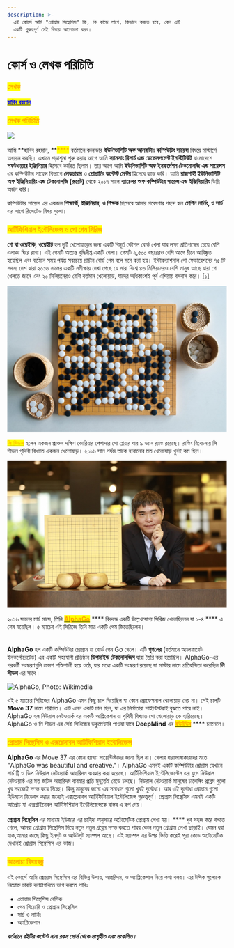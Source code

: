 ```yaml
---
description: >-
  এই কোর্সে আমি "প্রোগ্রাম সিন্থেসিস" কি, কি কাজে লাগে, কিভাবে করতে হবে, কেন এটি
  একটি গুরুত্বপূর্ণ সেই বিষয়ে আলোচনা করব।
---
```


# কোর্স ও লেখক পরিচিতি

### <mark style="color:orange;">**লেখক**</mark> <a href="#author" id="author"></a>

[<mark style="color:blue;">**হাবিব রহমান**</mark>](https://habibrahman.me)

### <mark style="color:orange;">**লেখক পরিচিতি**</mark> <a href="#intro_author" id="intro_author"></a>

![](<.gitbook/assets/profile\_pic (2).jpeg>)

আমি **হাবিব রহমান, **<mark style="color:orange;">****</mark> বর্তমানে কানাডার **ইউনিভার্সিটি অফ আলবার্টা**য় **কম্পিউটিং সায়েন্স** বিষয়ে মাস্টার্সে অধ্যয়ন করছি। এখানে পড়াশুনা শুরু করার আগে আমি **স্যামসাং রিসার্চ এন্ড ডেভেলপমেন্ট ইনস্টিটিউট**  বাংলাদেশে **সফটওয়্যার ইঞ্জিনিয়ার** হিসেবে কর্মরত ছিলাম। তার আগে আমি **ইউনিভার্সিটি অফ ইনফর্মেশন টেকনোলজি এন্ড সায়েন্সস** এর কম্পিউটার সায়েন্স বিভাগে **লেকচারার** ও **প্রোগ্রামিং কন্টেস্ট মেন্টর** হিসেবে কাজ করি। আমি **রাজশাহী ইউনিভার্সিটি অফ ইঞ্জিনিয়ারিং এন্ড টেকনোলজি (রুয়েট)** থেকে ২০১৭ সালে **ব্যাচেলর অফ কম্পিউটার সায়েন্স এন্ড ইঞ্জিনিয়ারিং** ডিগ্রি অর্জন করি।

কম্পিউটার সায়েন্স এর একজন **শিক্ষার্থী, ইঞ্জিনিয়ার, ও শিক্ষক** হিসেবে আমার গবেষণার পছন্দ হল **মেশিন লার্নিং, ও সার্চ** এর সাথে রিলেটেড বিষয় গুলো।

### <mark style="color:orange;">আর্টিফিশিয়াল ইন্টেলিজেন্স ও গো গেম সিরিজ</mark>  <a href="#xai_go_series" id="xai_go_series"></a>

**গো বা ওয়েইকি, ওয়েইচি** হল দুটি খেলোয়াড়ের জন্য একটি বিমূর্ত কৌশল বোর্ড খেলা যার লক্ষ্য প্রতিপক্ষের চেয়ে বেশি এলাকা ঘিরে রাখা। এই গেমটি অত্যন্ত বুদ্ধিদীপ্ত একটি খেলা। গেমটি ২,৫০০ বছরেরও বেশি আগে চীনে আবিষ্কৃত হয়েছিল এবং বর্তমান সময় পর্যন্ত সবচেয়ে প্রাচীন বোর্ড গেম বলে মনে করা হয়। ইন্টারন্যাশনাল গো ফেডারেশনের ৭৫ টি সদস্য দেশ দ্বারা ২০১৬ সালের একটি সমীক্ষায় দেখা গেছে যে সারা বিশ্বে ৪৬ মিলিয়নেরও বেশি মানুষ আছে যারা গো খেলতে জানে এবং ২০ মিলিয়নেরও বেশি বর্তমান খেলোয়াড়, যাদের অধিকাংশই পূর্ব এশিয়ায় বসবাস করে। [\[১\]](https://en.wikipedia.org/wiki/Go\_\(game\))

![গো, ছবিঃ Getty Images](.gitbook/assets/gettyimages-498101328.jpeg)

[<mark style="color:orange;">লি সিডল</mark>](https://en.wikipedia.org/wiki/Lee\_Sedol) হলেন একজন প্রাক্তন দক্ষিণ কোরিয়ার পেশাদার গো প্লেয়ার যার ৯ ড্যান র‍্যাঙ্ক রয়েছে। রাঙ্কিং বিবেচনায় লি সীডল পৃথিবী বিখ্যাত একজন খেলোয়াড়। ২০১৬ সাল পর্যন্ত তাকে হারানোর মত খেলোয়াড় খুবই কম ছিল।

![লি সিডল , গো গ্র্যান্ডমাস্টার, ছবিঃ  kedglobal.com](.gitbook/assets/ked202105110002.700x.9.jpg)

২০১৬ সালের মার্চ মাসে, তিনি [<mark style="color:orange;">**AlphaGo**</mark>](https://deepmind.com/research/case-studies/alphago-the-story-so-far) **** বিরুদ্ধে একটি উল্লেখযোগ্য সিরিজ খেলেছিলেন যা ১-৪ **** এ শেষ হয়েছিল। ৫ ম্যাচের এই সিরিজে তিনি মাত্র একটি গেম জিতেছিলেন।\
\
\
**AlphaGo** হল একটি কম্পিউটার প্রোগ্রাম যা বোর্ড গেম Go খেলে। এটি **গুগলের** (বর্তমানে অ্যালফাবেট ইনকর্পোরেটেড) এর একটি সহযোগী প্রতিষ্ঠান **ডিপমাইন্ড টেকনোলজিস** দ্বারা তৈরি করা হয়েছিল। AlphaGo-এর পরবর্তী সংস্করণগুলি ক্রমশ শক্তিশালী হয়ে ওঠে, যার মধ্যে একটি সংস্করণ রয়েছে যা মাস্টার নামে প্রতিদ্বন্দ্বিতা করেছিল **লি সীডল** এর সাথে।

![AlphaGo, Photo: Wikimedia](.gitbook/assets/Alphago\_logo\_Reversed.svg)

এই ৫ ম্যাচের সিরিজের AlphaGo এমন কিছু চাল দিয়েছিল যা কোন প্রোফেসনাল খেলোয়াড় দেয় না। সেই চালটি  **Move 37** নামে পরিচিত। এটি এমন একটি চাল ছিল, যা এর নির্মাতারা সাইন্টিস্টরাই বুঝতে পারে নাই। AlphaGo হল নিউরাল নেটওয়ার্ক এর একটি আপ্লিকেশন যা পৃথিবী বিখ্যাত গো খেলোয়াড় কে হারিয়েছে। AlphaGo ও লি সীডল এর সেই সিরিজের ডকুমেন্টারি পাওয়া যাবে **DeepMind** এর [<mark style="color:orange;">**ইউটিউব**</mark>](https://youtu.be/WXuK6gekU1Y) **** চ্যানেলে।&#x20;

### <mark style="color:orange;">প্রোগ্রাম সিন্থেসিস ও এক্সপ্লেনাবল আর্টিফিশিয়াল ইন্টেলিজেন্স</mark> <a href="#program_sythesis_and_xai" id="program_sythesis_and_xai"></a>

**AlphaGo** এর Move 37 এর কোন ব্যাখ্যা সায়েন্টিস্টদের জানা ছিল না। খেলার ধারাভাষ্যকারদের মতে "AlphaGo was beautiful and creative."। AlphaGo এমনই একটি কম্পিউটার প্রোগ্রাম যেখানে সার্চ ট্রি ও ডিপ নিউরাল নেটওয়ার্ক আল্গরিদম ব্যবহার করা হয়েছে। আর্টিফিশিয়াল ইন্টেলিজেন্টেস এর যুগে নিউরাল নেটওয়ার্ক এর মত জটিল আল্গরিদম ব্যবহার প্রতি মুহূর্তেই বেড়ে চলছে। নিউরাল নেটওয়ার্ক মানুষের চালেঙ্গিং প্রব্লেম গুলো খুব সহজেই সল্ভ করে দিচ্ছে। কিন্তু মানুষের জন্যে এর সমাধান গুলো খুবই দুর্বোধ্য। আর এই দুর্বোধ্য প্রোগ্রাম গুলো হিউম্যান রিডেবল করার জন্যেই এক্সপ্লেনাবল আর্টিফিশিয়াল ইন্টেলিজেন্স গুরুত্বপূর্ণ। প্রোগ্রাম সিন্থেসিস এমনই একটি আপ্রোচ যা এক্সপ্লাইনেবল আর্টিফিশিয়াল ইন্টেলিজেন্সকে বাস্তব এ রূপ দেয়।\
\
**প্রোগ্রাম সিন্থেসিস** এর মাধ্যমে ইউজার এর চাহিদা অনুসারে অটোমেটিক প্রোগ্রাম লেখা হয়। **** খুব সহজ করে বলতে গেলে, আমরা প্রোগ্রাম সিন্থেসিস দিয়ে নতুন নতুন প্রব্লেম সল্ভ করতে পারব কোন নতুন প্রোগ্রাম লেখা ছাড়াই। যেমন ধরা যাক,আমার কাছে কিছু ইনপুট ও আউটপুট স্যাম্পল আছে। এই স্যাম্পল এর উপর ভিত্তি করেই পুরা কোড অটোমেটিক দেখানই প্রোগ্রাম সিন্থেসিস এর কাজ।

### <mark style="color:orange;">আলোচ্য বিষয়বস্তু</mark>  <a href="#topics_of_course" id="topics_of_course"></a>

এই কোর্সে আমি প্রোগ্রাম সিন্থেসিস এর বিভিন্ন উপায়, আল্গরিদম, ও অ্যাপ্লিকেশান নিয়ে কথা বলব। এর টপিক গুলোকে নিম্নোক্ত চারটি ক্যাটাগরিতে ভাগ করতে পারিঃ

* প্রোগ্রাম সিন্থেসিস বেসিক
* গেম থিয়োরি ও প্রোগ্রাম সিন্থেসিস
* সার্চ ও লার্নিং
* অ্যাপ্লিকেশান

_**বর্তমানে বইটির কন্টেন্ট নানা রকম সোর্স থেকে সংগৃহীত এবং সংকলিত।**_&#x20;
